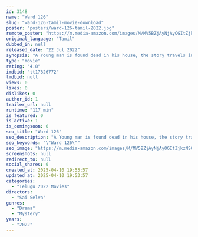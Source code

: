 ```yaml
---
id: 3148
name: "Ward 126"
slug: "ward-126-tamil-movie-download"
poster: "posters/ward-126-tamil-2022.jpg"
remote_poster: "https://m.media-amazon.com/images/M/MV5BZjAyNjAyOGItZjkzNS00MGQwLWJmOTEtNDAyMzE3MDIzY2NlXkEyXkFqcGc@._V1_SX300.jpg"
original_language: "Tamil"
dubbed_in: null
released_date: "22 Jul 2022"
synopsis: "A Young man is found dead in his house, the story travels in a non - linear way while investigative shows darker side of the IT professionals ,at last the murder to be solved becomes mystery."
type: "movie"
rating: "4.8"
imdbid: "tt17826772"
tmdbid: null
views: 0
likes: 0
dislikes: 0
author_id: 1
trailer_url: null
runtime: "117 min"
is_featured: 0
is_active: 1
is_comingsoon: 0
seo_title: "Ward 126"
seo_description: "A Young man is found dead in his house, the story travels in a non - linear way while investigative shows darker side of the IT professionals ,at last the murder to be solved becomes mystery."
seo_keywords: "\"Ward 126\""
seo_image: "https://m.media-amazon.com/images/M/MV5BZjAyNjAyOGItZjkzNS00MGQwLWJmOTEtNDAyMzE3MDIzY2NlXkEyXkFqcGc@._V1_SX300.jpg"
screenshots: null
redirect_to: null
social_shares: 0
created_at: 2025-04-10 19:53:57
updated_at: 2025-04-10 19:53:57
categories:
  - "Telugu 2022 Movies"
directors:
  - "Sai Selva"
genres:
  - "Drama"
  - "Mystery"
years:
  - "2022"
---
```

